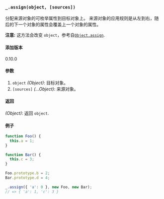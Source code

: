 ### `_.assign(object, [sources])`[​](#_assignobject-sources "_assignobject-sources的直接链接")

分配来源对象的可枚举属性到目标对象上。 来源对象的应用规则是从左到右，随后的下一个对象的属性会覆盖上一个对象的属性。  
  
**注意:** 这方法会改变 `object`，参考自[`Object.assign`](https://mdn.io/Object/assign).

#### 添加版本

0.10.0

#### 参数

1.  `object` _(Object)_: 目标对象。
2.  `[sources]` _(...Object)_: 来源对象。

#### 返回

_(Object)_: 返回 `object`.

#### 例子

```js
function Foo() {
  this.a = 1;
}
 
function Bar() {
  this.c = 3;
}
 
Foo.prototype.b = 2;
Bar.prototype.d = 4;
 
_.assign({ 'a': 0 }, new Foo, new Bar);
// => { 'a': 1, 'c': 3 }

```